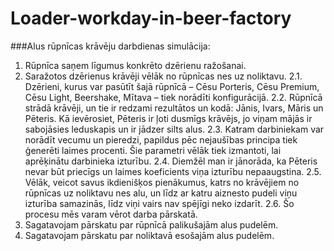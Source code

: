 # Loader-workday-in-beer-factory
###Alus rūpnīcas krāvēju darbdienas simulācija:

1. Rūpnīca saņem līgumus konkrēto dzērienu ražošanai.
2. Saražotos dzērienus krāvēji vēlāk no rūpnīcas nes uz noliktavu.
2.1. Dzērieni, kurus var pasūtīt šajā rūpnīcā – Cēsu Porteris, Cēsu Premium, Cēsu Light, Beershake, Mītava – tiek norādīti 	konfigurācijā.
2.2. Rūpnīcā strādā krāvēji, un tie ir redzami rezultātos un kodā: Jānis, Ivars, Māris un Pēteris. Kā ievērosiet, Pēteris ir ļoti dusmīgs krāvējs, jo viņam mājās ir sabojāsies leduskapis un ir jādzer silts alus.
2.3. Katram darbiniekam var norādīt vecumu un pieredzi, papildus pēc nejaušības principa tiek ģenerēti laimes procenti. Šie parametri vēlāk tiek izmantoti, lai aprēķinātu darbinieka izturību.
2.4. Diemžēl man ir jānorāda, ka Pēteris nevar būt priecīgs un laimes koeficients viņa izturību nepaaugstina.
2.5. Vēlāk, veicot savus ikdienišķos pienākumus, katrs no krāvējiem no rūpnīcas uz noliktavu nes alu, un līdz ar katru aiznesto pudeli viņu izturība samazinās, līdz viņi vairs nav spējīgi neko izdarīt.
2.6. Šo procesu mēs varam vērot darba pārskatā.
3. Sagatavojam pārskatu par rūpnīcā palikušajām alus pudelēm.
4. Sagatavojam pārskatu par noliktavā esošajām alus pudelēm.
